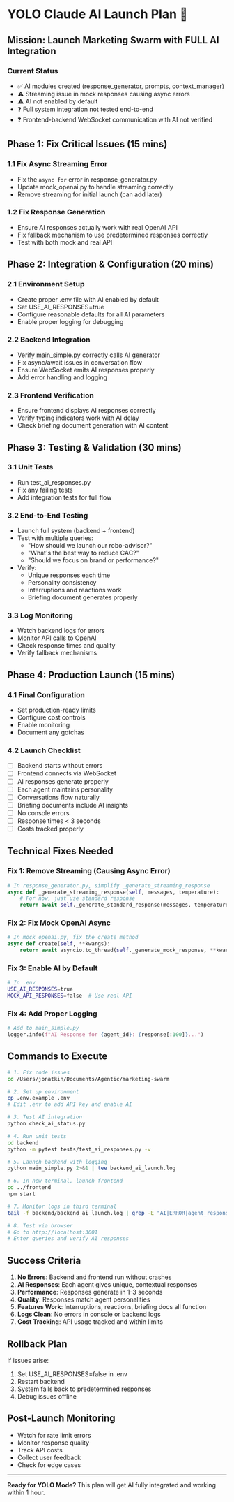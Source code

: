 # YOLO Claude AI Launch Plan 🚀

## Mission: Launch Marketing Swarm with FULL AI Integration

### Current Status
- ✅ AI modules created (response_generator, prompts, context_manager)
- ⚠️ Streaming issue in mock responses causing async errors
- ⚠️ AI not enabled by default
- ❓ Full system integration not tested end-to-end
- ❓ Frontend-backend WebSocket communication with AI not verified

## Phase 1: Fix Critical Issues (15 mins)

### 1.1 Fix Async Streaming Error
- Fix the `async for` error in response_generator.py
- Update mock_openai.py to handle streaming correctly
- Remove streaming for initial launch (can add later)

### 1.2 Fix Response Generation
- Ensure AI responses actually work with real OpenAI API
- Fix fallback mechanism to use predetermined responses correctly
- Test with both mock and real API

## Phase 2: Integration & Configuration (20 mins)

### 2.1 Environment Setup
- Create proper .env file with AI enabled by default
- Set USE_AI_RESPONSES=true
- Configure reasonable defaults for all AI parameters
- Enable proper logging for debugging

### 2.2 Backend Integration
- Verify main_simple.py correctly calls AI generator
- Fix async/await issues in conversation flow
- Ensure WebSocket emits AI responses properly
- Add error handling and logging

### 2.3 Frontend Verification
- Ensure frontend displays AI responses correctly
- Verify typing indicators work with AI delay
- Check briefing document generation with AI content

## Phase 3: Testing & Validation (30 mins)

### 3.1 Unit Tests
- Run test_ai_responses.py
- Fix any failing tests
- Add integration tests for full flow

### 3.2 End-to-End Testing
- Launch full system (backend + frontend)
- Test with multiple queries:
  - "How should we launch our robo-advisor?"
  - "What's the best way to reduce CAC?"
  - "Should we focus on brand or performance?"
- Verify:
  - Unique responses each time
  - Personality consistency
  - Interruptions and reactions work
  - Briefing document generates properly

### 3.3 Log Monitoring
- Watch backend logs for errors
- Monitor API calls to OpenAI
- Check response times and quality
- Verify fallback mechanisms

## Phase 4: Production Launch (15 mins)

### 4.1 Final Configuration
- Set production-ready limits
- Configure cost controls
- Enable monitoring
- Document any gotchas

### 4.2 Launch Checklist
- [ ] Backend starts without errors
- [ ] Frontend connects via WebSocket
- [ ] AI responses generate properly
- [ ] Each agent maintains personality
- [ ] Conversations flow naturally
- [ ] Briefing documents include AI insights
- [ ] No console errors
- [ ] Response times < 3 seconds
- [ ] Costs tracked properly

## Technical Fixes Needed

### Fix 1: Remove Streaming (Causing Async Error)
```python
# In response_generator.py, simplify _generate_streaming_response
async def _generate_streaming_response(self, messages, temperature):
    # For now, just use standard response
    return await self._generate_standard_response(messages, temperature)
```

### Fix 2: Fix Mock OpenAI Async
```python
# In mock_openai.py, fix the create method
async def create(self, **kwargs):
    return await asyncio.to_thread(self._generate_mock_response, **kwargs)
```

### Fix 3: Enable AI by Default
```bash
# In .env
USE_AI_RESPONSES=true
MOCK_API_RESPONSES=false  # Use real API
```

### Fix 4: Add Proper Logging
```python
# Add to main_simple.py
logger.info(f"AI Response for {agent_id}: {response[:100]}...")
```

## Commands to Execute

```bash
# 1. Fix code issues
cd /Users/jonatkin/Documents/Agentic/marketing-swarm

# 2. Set up environment
cp .env.example .env
# Edit .env to add API key and enable AI

# 3. Test AI integration
python check_ai_status.py

# 4. Run unit tests
cd backend
python -m pytest tests/test_ai_responses.py -v

# 5. Launch backend with logging
python main_simple.py 2>&1 | tee backend_ai_launch.log

# 6. In new terminal, launch frontend
cd ../frontend
npm start

# 7. Monitor logs in third terminal
tail -f backend/backend_ai_launch.log | grep -E "AI|ERROR|agent_response"

# 8. Test via browser
# Go to http://localhost:3001
# Enter queries and verify AI responses
```

## Success Criteria

1. **No Errors**: Backend and frontend run without crashes
2. **AI Responses**: Each agent gives unique, contextual responses
3. **Performance**: Responses generate in 1-3 seconds
4. **Quality**: Responses match agent personalities
5. **Features Work**: Interruptions, reactions, briefing docs all function
6. **Logs Clean**: No errors in console or backend logs
7. **Cost Tracking**: API usage tracked and within limits

## Rollback Plan

If issues arise:
1. Set USE_AI_RESPONSES=false in .env
2. Restart backend
3. System falls back to predetermined responses
4. Debug issues offline

## Post-Launch Monitoring

- Watch for rate limit errors
- Monitor response quality
- Track API costs
- Collect user feedback
- Check for edge cases

---

**Ready for YOLO Mode?** This plan will get AI fully integrated and working within 1 hour.
